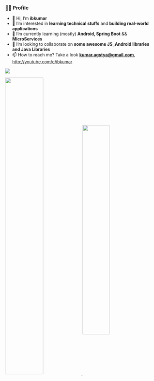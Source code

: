 ### 👨‍💻 Profile

- 👋 Hi, I’m **ibkumar**
- 👀 I’m interested in **learning technical stuffs** and **building real-world applications**
- 🌱 I’m currently learning (mostly) **Android, Spring Boot** && **MicroServices**
- 💞️ I’m looking to collaborate on **some awesome JS ,Android libraries and Java Libraries**
- 📫 How to reach me? Take a look **kumar.agstya@gmail.com**, http://youtube.com/c/ibkumar

![](https://komarev.com/ghpvc/?username=codewithibkumar&color=blue&label=Views:)

<a href="https://github-readme-stats.vercel.app/api?username=codewithibkumar&show_icons=true&count_private=true&theme=radical">
  <img align="center" src="https://github-readme-stats.vercel.app/api?username=codewithibkumar&show_icons=true&count_private=true&theme=radical" width="50%" />
</a>

<a href="https://github-readme-stats.vercel.app/api/top-langs/?username=codewithibkumar&count_private=true&theme=radical&layout=compact">
  <img align="center" src="https://github-readme-stats.vercel.app/api/top-langs/?username=codewithibkumar&count_private=true&theme=radical&layout=compact" width="42%" />
</a>
